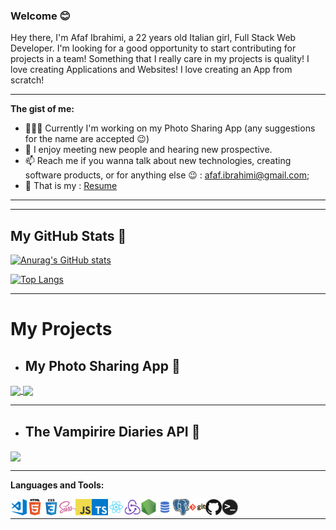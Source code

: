 ### Welcome 😊

Hey there,
I'm Afaf Ibrahimi, a 22 years old Italian girl, Full Stack Web Developer. I'm looking for a good opportunity to start contributing for projects in a team!
Something that I really care in my projects is quality! I love creating Applications and Websites! I love creating an App from scratch!

---

**The gist of me:**

- 👨🏽‍💻 Currently I'm working on my Photo Sharing App (any suggestions for the name are accepted 😉)
- 💬 I enjoy meeting new people and hearing new prospective.
- 📫 Reach me if you wanna talk about new technologies, creating software products, or for anything else 😉 : [afaf.ibrahimi@gmail.com]();
- 📝 That is my : [Resume](resume)

---

---

## My GitHub Stats 🐙

[![Anurag's GitHub stats](https://github-readme-stats.vercel.app/api?username=afaf98&hide=issues,stars)](https://github.com/anuraghazra/github-readme-stats)

[![Top Langs](https://github-readme-stats.vercel.app/api/top-langs/?username=afaf98&hide=GLSL)](https://github.com/anuraghazra/github-readme-stats)

---

# My Projects

- ## My Photo Sharing App 📸

<a href="https://github.com/afaf98/IG-Clone">
  <img align="center" src="https://github-readme-stats.vercel.app/api/pin/?username=afaf98&repo=IG-Clone&theme=radical" />
</a>    
<a href="https://github.com/afaf98/Backend_IGClone">
  <img align="center" src="https://github-readme-stats.vercel.app/api/pin/?username=afaf98&repo=Backend_IGClone&theme=radical" />
</a>

---

- ## The Vampirire Diaries API 🧛

<a href="https://github.com/afaf98/Vampire_diaries_API">
  <img align="center" src="https://github-readme-stats.vercel.app/api/pin/?username=afaf98&repo=Vampire_diaries_API&theme=radical" />
</a>

---

**Languages and Tools:**

<img align="left" alt="Visual Studio Code" width="26px" src="https://raw.githubusercontent.com/github/explore/80688e429a7d4ef2fca1e82350fe8e3517d3494d/topics/visual-studio-code/visual-studio-code.png" />
<img align="left" alt="HTML5" width="26px" src="https://raw.githubusercontent.com/github/explore/80688e429a7d4ef2fca1e82350fe8e3517d3494d/topics/html/html.png" />
<img align="left" alt="CSS3" width="26px" src="https://raw.githubusercontent.com/github/explore/80688e429a7d4ef2fca1e82350fe8e3517d3494d/topics/css/css.png" />
<img align="left" alt="Sass" width="26px" src="https://raw.githubusercontent.com/github/explore/80688e429a7d4ef2fca1e82350fe8e3517d3494d/topics/sass/sass.png" />
<img align="left" alt="JavaScript" width="26px" src="https://raw.githubusercontent.com/github/explore/80688e429a7d4ef2fca1e82350fe8e3517d3494d/topics/javascript/javascript.png" />
<img align="left" alt="TypeScript" width="26px" src="https://raw.githubusercontent.com/github/explore/80688e429a7d4ef2fca1e82350fe8e3517d3494d/topics/typescript/typescript.png" />
<img align="left" alt="React" width="26px" src="https://raw.githubusercontent.com/github/explore/80688e429a7d4ef2fca1e82350fe8e3517d3494d/topics/react/react.png" />
<img align="left" alt="Redux" width="26px" src="https://raw.githubusercontent.com/github/explore/80688e429a7d4ef2fca1e82350fe8e3517d3494d/topics/redux/redux.png" />
<img align="left" alt="Node.js" width="26px" src="https://raw.githubusercontent.com/github/explore/80688e429a7d4ef2fca1e82350fe8e3517d3494d/topics/nodejs/nodejs.png" />
<img align="left" alt="SQL" width="26px" src="https://raw.githubusercontent.com/github/explore/80688e429a7d4ef2fca1e82350fe8e3517d3494d/topics/sql/sql.png" />
<img align="left" alt="MySQL" width="26px" src="https://raw.githubusercontent.com/github/explore/80688e429a7d4ef2fca1e82350fe8e3517d3494d/topics/postgresql/postgresql.png" />
<img align="left" alt="Git" width="26px" src="https://raw.githubusercontent.com/github/explore/80688e429a7d4ef2fca1e82350fe8e3517d3494d/topics/git/git.png" />
<img align="left" alt="GitHub" width="26px" src="https://raw.githubusercontent.com/github/explore/78df643247d429f6cc873026c0622819ad797942/topics/github/github.png" />
<img align="left" alt="Terminal" width="26px" src="https://raw.githubusercontent.com/github/explore/80688e429a7d4ef2fca1e82350fe8e3517d3494d/topics/terminal/terminal.png" />

<br />

---
